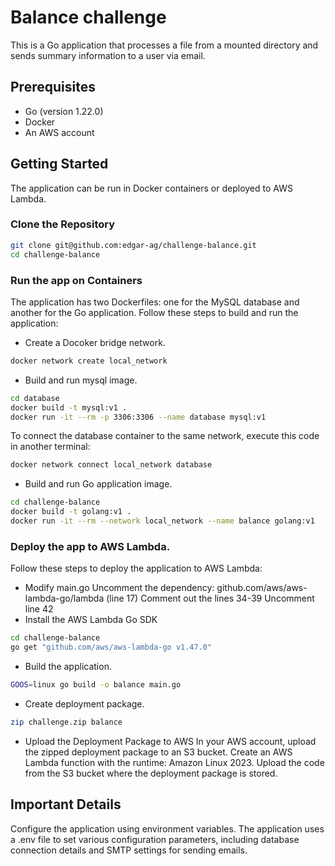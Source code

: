 # Balance challenge
This is a Go application that processes a file from a mounted directory and sends summary information to a user via email.

## Prerequisites
- Go (version 1.22.0)
- Docker
- An AWS account

## Getting Started
The application can be run in Docker containers or deployed to AWS Lambda.

### Clone the Repository
```sh 
git clone git@github.com:edgar-ag/challenge-balance.git
cd challenge-balance
```

### Run the app on Containers
The application has two Dockerfiles: one for the MySQL database and another for the Go application. 
Follow these steps to build and run the application:
- Create a Docoker bridge network.
```sh 
docker network create local_network
```
- Build and run mysql image.
```sh 
cd database
docker build -t mysql:v1 .
docker run -it --rm -p 3306:3306 --name database mysql:v1
```
To connect the database container to the same network, execute this code in another terminal:
```sh 
docker network connect local_network database
```

- Build and run Go application image.
```sh 
cd challenge-balance
docker build -t golang:v1 .
docker run -it --rm --network local_network --name balance golang:v1
```

### Deploy the app to AWS Lambda.
Follow these steps to deploy the application to AWS Lambda:
- Modify main.go
    Uncomment the dependency: github.com/aws/aws-lambda-go/lambda (line 17)
    Comment out the lines 34-39
    Uncomment line 42
- Install the AWS Lambda Go SDK
```sh 
cd challenge-balance
go get "github.com/aws/aws-lambda-go v1.47.0" 
```
- Build the application.
```sh 
GOOS=linux go build -o balance main.go
```
- Create deployment package.
```sh 
zip challenge.zip balance
```
- Upload the Deployment Package to AWS
    In your AWS account, upload the zipped deployment package to an S3 bucket.
    Create an AWS Lambda function with the runtime: Amazon Linux 2023.
    Upload the code from the S3 bucket where the deployment package is stored.

## Important Details
Configure the application using environment variables.
The application uses a .env file to set various configuration parameters, including database connection details and SMTP settings for sending emails.



